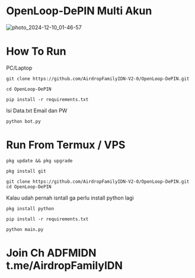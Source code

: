 # OpenLoop-DePIN Multi Akun
![photo_2024-12-10_01-46-57](https://github.com/user-attachments/assets/09d05706-0066-40d4-913c-3c3615d21647)

# How To Run

PC/Laptop
```
git clone https://github.com/AirdropFamilyIDN-V2-0/OpenLoop-DePIN.git
```
```
cd OpenLoop-DePIN
```
```
pip install -r requirements.txt
```
Isi Data.txt Email dan PW 
```
python bot.py
```

# Run From Termux / VPS 
```
pkg update && pkg upgrade
```
```
pkg install git
```
```
git clone https://github.com/AirdropFamilyIDN-V2-0/OpenLoop-DePIN.git
cd OpenLoop-DePIN
```
Kalau udah pernah isntall ga perlu install python lagi
```
pkg install python
```
```
pip install -r requirements.txt
```
```
python main.py
```

# Join Ch ADFMIDN t.me/AirdropFamilyIDN
